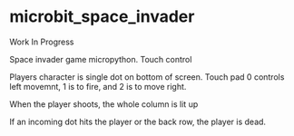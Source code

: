 # microbit_space_invader


Work In Progress

Space invader game micropython.  Touch control

Players character is single dot on bottom of screen.  Touch pad 0 controls left movemnt, 1 is to fire, and 2 is to move right.

When the player shoots, the whole column is lit up

If an incoming dot hits the player or the back row, the player is dead.
